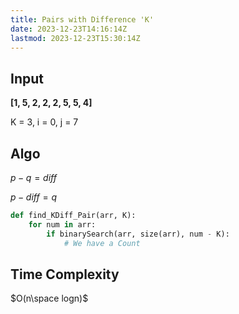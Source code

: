 ```yaml
---
title: Pairs with Difference 'K'
date: 2023-12-23T14:16:14Z
lastmod: 2023-12-23T15:30:14Z
---
```


## Input

**\[1, 5, 2, 2, 2, 5, 5, 4]**

K = 3, i = 0, j = 7

## Algo

$p - q = diff$

$p - diff = q$

```python
def find_KDiff_Pair(arr, K):
	for num in arr:
		if binarySearch(arr, size(arr), num - K):
			# We have a Count
```

## Time Complexity

$O(n\space logn)$
